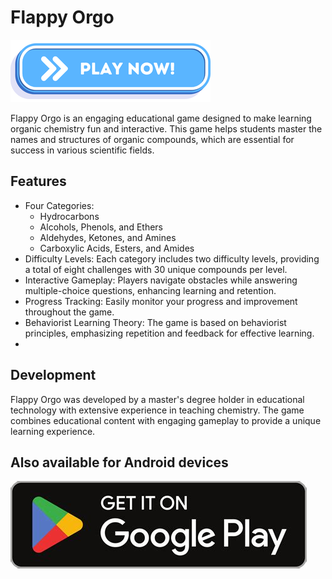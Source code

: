 # Flappy Orgo

<a href="https://vehave.github.io/polynomial-bingo-build/" target="_blank"><img src="PlayNowButton.png" alt="Play now!"></a>

Flappy Orgo is an engaging educational game designed to make learning organic chemistry fun and interactive. This game helps students master the names and structures of organic compounds, which are essential for success in various scientific fields.

## Features

- Four Categories:
  * Hydrocarbons
  * Alcohols, Phenols, and Ethers
  * Aldehydes, Ketones, and Amines
  * Carboxylic Acids, Esters, and Amides
- Difficulty Levels: Each category includes two difficulty levels, providing a total of eight challenges with 30 unique compounds per level.
- Interactive Gameplay: Players navigate obstacles while answering multiple-choice questions, enhancing learning and retention.
- Progress Tracking: Easily monitor your progress and improvement throughout the game.
- Behaviorist Learning Theory: The game is based on behaviorist principles, emphasizing repetition and feedback for effective learning.
- 
## Development

Flappy Orgo was developed by a master's degree holder in educational technology with extensive experience in teaching chemistry. The game combines educational content with engaging gameplay to provide a unique learning experience.

## Also available for Android devices

<a href="https://play.google.com/store/apps/details?id=flappy.orgo" target="_blank"><img src="PlayStore.jpg" alt="Get it on Google Play"></a>
